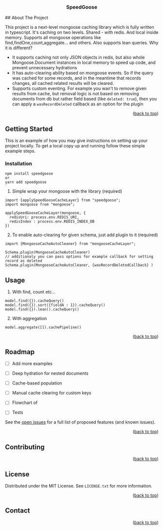 <div id="top"></div>

<!-- PROJECT LOGO -->
<br />
<div align="center">

<h3 align="center">SpeedGoose</h3>
</div> 
<!-- ABOUT THE PROJECT -->
## About The Project

This project is a next-level mongoose caching library which is fully written in typescript.
It's caching on two levels. Shared - with redis. And local inside memory. Supports all mongoose operations like find,findOne,count,aggregate... and others. Also supports lean queries. Why it is different? 
- It supports caching not only JSON objects in redis, but also whole Mongoose.Document instances in local memory to speed up code, and prevent unnecessary hydrations
- It has auto-clearing ability based on mongoose events. So if the query was cached for some records, and in the meantime that records changes, all cached related results will be cleared.  
- Supports custom eventing. For example you wan't to remove given results from cache, but removal logic is not based on removing documents from db but rather field based (like `deleted: true`), then you can apply a `wasRecordDeleted` callback as an option for the plugin

<p align="right">(<a href="#top">back to top</a>)</p>

<!-- GETTING STARTED -->
## Getting Started

This is an example of how you may give instructions on setting up your project locally.
To get a local copy up and running follow these simple example steps.

### Installation

```
npm install speedgoose
or 
yarn add speedgoose
```


1. Simple wrap your mongoose with the library (required)
```
import {applySpeedGooseCacheLayer} from "speedgoose";
import mongoose from "mongoose";

applySpeedGooseCacheLayer(mongoose, {
  redisUri: process.env.REDIS_URI,
  redisIndex : process.env.REDIS_INDEX_DB
})
```
2. To enable auto-clearing for given schema, just add plugin to it (required)
```
import {MongooseCacheAutoCleaner} from "mongooseCacheLayer";

Schema.plugin(MongooseCacheAutoCleaner)
// additionaly you can pass options for example callback for setting record as deleted 
Schema.plugin(MongooseCacheAutoCleaner, {wasRecordDeletedCallback} )
```
  
 
<!-- USAGE EXAMPLES -->
## Usage
1. With find, count etc...

```
model.find({}).cacheQuery()
model.find({}).sort({fieldA : 1}).cacheQuery()
model.find({}).lean().cacheQuery()
```

2. With aggregation

```
model.aggregate([]).cachePipeline()
```

<p align="right">(<a href="#top">back to top</a>)</p>

<!-- ROADMAP -->
## Roadmap
- [ ] Add more examples
- [ ] Deep hydration for nested documents
- [ ] Cache-based population
- [ ] Manual cache clearing for custom keys
- [ ] Flowchart of 
- [ ] Tests

 
See the [open issues](https://github.com/github_username/repo_name/issues) for a full list of proposed features (and known issues).

<p align="right">(<a href="#top">back to top</a>)</p>


<!-- CONTRIBUTING -->
## Contributing

<p align="right">(<a href="#top">back to top</a>)</p>

<!-- LICENSE -->
## License

Distributed under the MIT License. See `LICENSE.txt` for more information.

<p align="right">(<a href="#top">back to top</a>)</p>

<!-- CONTACT -->
## Contact

<p align="right">(<a href="#top">back to top</a>)</p>

 
 
